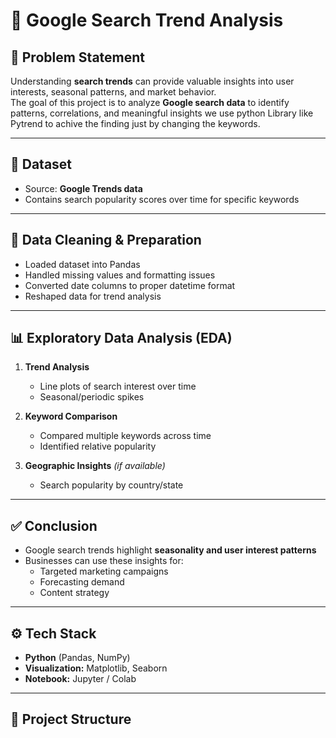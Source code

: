 # 🔎 Google Search Trend Analysis  

## 📌 Problem Statement  
Understanding **search trends** can provide valuable insights into user interests, seasonal patterns, and market behavior.  
The goal of this project is to analyze **Google search data** to identify patterns, correlations, and meaningful insights
we use python Library like Pytrend to achive the finding just by changing the keywords.  

---

## 📂 Dataset  
- Source: **Google Trends data**  
- Contains search popularity scores over time for specific keywords  

---

## 🔧 Data Cleaning & Preparation  
- Loaded dataset into Pandas  
- Handled missing values and formatting issues  
- Converted date columns to proper datetime format  
- Reshaped data for trend analysis  

---

## 📊 Exploratory Data Analysis (EDA)  
1. **Trend Analysis**  
   - Line plots of search interest over time  
   - Seasonal/periodic spikes  

2. **Keyword Comparison**  
   - Compared multiple keywords across time  
   - Identified relative popularity  

3. **Geographic Insights** *(if available)*  
   - Search popularity by country/state  

---

## ✅ Conclusion  
- Google search trends highlight **seasonality and user interest patterns**  
- Businesses can use these insights for:  
  - Targeted marketing campaigns  
  - Forecasting demand  
  - Content strategy  

---

## ⚙️ Tech Stack  
- **Python** (Pandas, NumPy)  
- **Visualization:** Matplotlib, Seaborn  
- **Notebook:** Jupyter / Colab  

---

## 📁 Project Structure  

